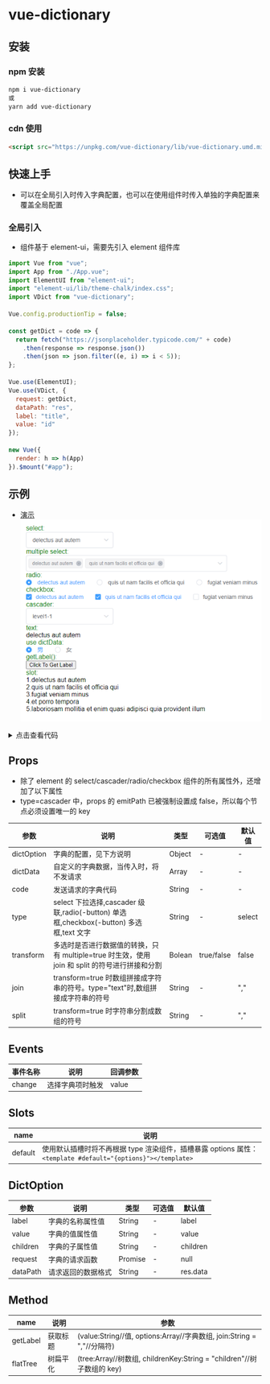 # vue-dictionary

## 安装

### npm 安装

```sh
npm i vue-dictionary
或
yarn add vue-dictionary
```

### cdn 使用

```html
<script src="https://unpkg.com/vue-dictionary/lib/vue-dictionary.umd.min.js"></script>
```

## 快速上手

- 可以在全局引入时传入字典配置，也可以在使用组件时传入单独的字典配置来覆盖全局配置

### 全局引入

- 组件基于 element-ui，需要先引入 element 组件库

```js
import Vue from "vue";
import App from "./App.vue";
import ElementUI from "element-ui";
import "element-ui/lib/theme-chalk/index.css";
import VDict from "vue-dictionary";

Vue.config.productionTip = false;

const getDict = code => {
  return fetch("https://jsonplaceholder.typicode.com/" + code)
    .then(response => response.json())
    .then(json => json.filter((e, i) => i < 5));
};

Vue.use(ElementUI);
Vue.use(VDict, {
  request: getDict,
  dataPath: "res",
  label: "title",
  value: "id"
});

new Vue({
  render: h => h(App)
}).$mount("#app");
```

## 示例

- [演示](https://soullyoko.github.io/vue-dictionary/index.html)
  ![example](https://github.com/SoulLyoko/vue-dictionary/blob/master/example.png?raw=true)

<details>

  <summary>点击查看代码</summary>

```html
<template>
  <div id="app">
    <div>
      <div class="label">select:</div>
      <v-dict v-model="dictValue" type="select" code="todos"></v-dict>
    </div>
    <div>
      <div class="label">multiple select:</div>
      <v-dict v-model="dictArr" type="select" code="todos" multiple style="width:500px"></v-dict>
    </div>
    <div>
      <div class="label">radio:</div>
      <v-dict v-model="dictValue" type="radio" code="todos"></v-dict>
    </div>
    <div>
      <div class="label">checkbox:</div>
      <v-dict v-model="dictArr" code="todos" type="checkbox"></v-dict>
    </div>
    <div>
      <div class="label">cascader:</div>
      <v-dict
        v-model="cascaderValue"
        type="cascader"
        :props="{ checkStrictly: true }"
        :show-all-levels="false"
        :dictData="cascaderDict"
        :dictOption="{ label: 'label', value: 'value' }"
      ></v-dict>
    </div>
    <div>
      <div class="label">text:</div>
      <v-dict v-model="dictValue" code="todos" type="text"></v-dict>
    </div>
    <div>
      <div class="label">use dictData:</div>
      <v-dict
        ref="sexdict"
        v-model="customValue"
        type="radio"
        :dictData="customDict"
        :dictOption="{ label: 'label', value: 'value' }"
      ></v-dict>
    </div>
    <div>
      <div class="label">getLabel():</div>
      <button @click="getLabel">{{ label }}</button>
    </div>
    <div>
      <div class="label">slot:</div>
      <v-dict code="todos">
        <template #default="{options}">
          <div>
            <div v-for="item in options" :key="item.value">{{ item.value }}.{{ item.label }}</div>
          </div>
        </template>
      </v-dict>
    </div>
  </div>
</template>

<script>
  export default {
    name: "App",
    data() {
      return {
        dictValue: 1,
        dictArr: [1, 2],
        cascaderValue: "1-1",
        customValue: 1,
        customDict: [
          { label: "男", value: 1 },
          { label: "女", value: 0 }
        ],
        cascaderDict: [
          {
            label: "level1",
            value: "1",
            children: [
              { label: "level1-1", value: "1-1" },
              { label: "level1-2", value: "1-2" },
              { label: "level1-3", value: "1-3" }
            ]
          },
          {
            label: "level2",
            value: "2",
            children: [
              { label: "level2-1", value: "2-1" },
              { label: "level2-2", value: "2-2" },
              { label: "level2-3", value: "2-3" }
            ]
          }
        ],
        label: "Click To Get Label"
      };
    },
    methods: {
      getLabel() {
        this.label = this.$refs.sexdict.getLabel(1);
      }
    }
  };
</script>

<style>
  #app {
    width: 1200px;
    margin: 100px auto;
    font-family: Avenir, Helvetica, Arial, sans-serif;
    -webkit-font-smoothing: antialiased;
    -moz-osx-font-smoothing: grayscale;
  }
  .label {
    color: green;
  }
</style>
```

</details>

## Props

- 除了 element 的 select/cascader/radio/checkbox 组件的所有属性外，还增加了以下属性
- type=cascader 中，props 的 emitPath 已被强制设置成 false，所以每个节点必须设置唯一的 key

| 参数       | 说明                                                                                           | 类型   | 可选值     | 默认值 |
| ---------- | ---------------------------------------------------------------------------------------------- | ------ | ---------- | ------ |
| dictOption | 字典的配置，见下方说明                                                                         | Object | -          | -      |
| dictData   | 自定义的字典数据，当传入时，将不发请求                                                         | Array  | -          | -      |
| code       | 发送请求的字典代码                                                                             | String | -          | -      |
| type       | select 下拉选择,cascader 级联,radio(-button) 单选框,checkbox(-button) 多选框,text 文字         | String | -          | select |
| transform  | 多选时是否进行数据值的转换，只有 multiple=true 时生效，使用 join 和 split 的符号进行拼接和分割 | Bolean | true/false | false  |
| join       | transform=true 时数组拼接成字符串的符号。type="text"时,数组拼接成字符串的符号                  | String | -          | ","    |
| split      | transform=true 时字符串分割成数组的符号                                                        | String | -          | ","    |

## Events

| 事件名称 | 说明             | 回调参数 |
| -------- | ---------------- | -------- |
| change   | 选择字典项时触发 | value    |

## Slots

| name    | 说明                                                                                                        |
| ------- | ----------------------------------------------------------------------------------------------------------- |
| default | 使用默认插槽时将不再根据 type 渲染组件，插槽暴露 options 属性：`<template #default="{options}"></template>` |

## DictOption

| 参数     | 说明               | 类型    | 可选值 | 默认值   |
| -------- | ------------------ | ------- | ------ | -------- |
| label    | 字典的名称属性值   | String  | -      | label    |
| value    | 字典的值属性值     | String  | -      | value    |
| children | 字典的子属性值     | String  | -      | children |
| request  | 字典的请求函数     | Promise | -      | null     |
| dataPath | 请求返回的数据格式 | String  | -      | res.data |

## Method

| name     | 说明     | 参数                                                                   |
| -------- | -------- | ---------------------------------------------------------------------- |
| getLabel | 获取标题 | (value:String//值, options:Array//字典数组, join:String = ","//分隔符) |
| flatTree | 树扁平化 | (tree:Array//树数组, childrenKey:String = "children"//树子数组的 key)  |
